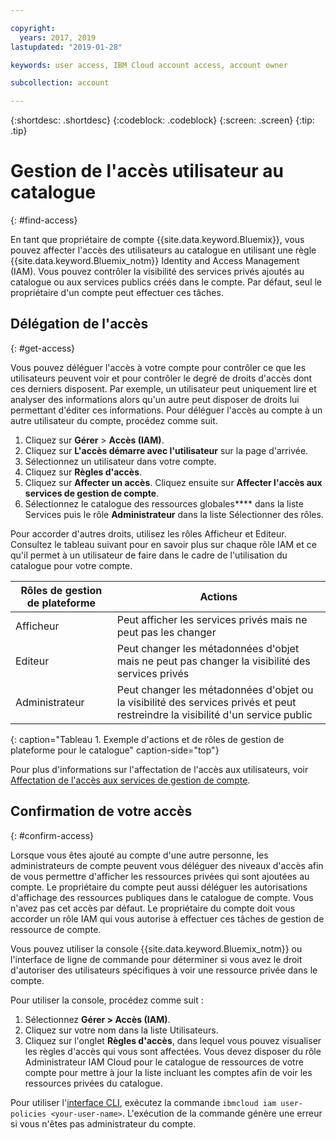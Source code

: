 ```yaml
---

copyright:
  years: 2017, 2019
lastupdated: "2019-01-28"

keywords: user access, IBM Cloud account access, account owner

subcollection: account

---
```


{:shortdesc: .shortdesc}
{:codeblock: .codeblock}
{:screen: .screen}
{:tip: .tip}

# Gestion de l'accès utilisateur au catalogue
{: #find-access}

En tant que propriétaire de compte {{site.data.keyword.Bluemix}}, vous pouvez affecter l'accès des utilisateurs au catalogue en utilisant une règle {{site.data.keyword.Bluemix_notm}} Identity and Access Management (IAM). Vous pouvez contrôler la visibilité des services privés ajoutés au catalogue ou aux services publics créés dans le compte. Par défaut, seul le propriétaire d'un compte peut effectuer ces tâches.

## Délégation de l'accès
{: #get-access}

Vous pouvez déléguer l'accès à votre compte pour contrôler ce que les utilisateurs peuvent voir et pour contrôler le degré de droits d'accès dont ces derniers disposent. Par exemple, un utilisateur peut uniquement lire et analyser des informations alors qu'un autre peut disposer de droits lui permettant d'éditer ces informations. Pour déléguer l'accès au compte à un autre utilisateur du compte, procédez comme suit.

1. Cliquez sur **Gérer** > **Accès (IAM)**.
2. Cliquez sur **L'accès démarre avec l'utilisateur** sur la page d'arrivée.
3. Sélectionnez un utilisateur dans votre compte.
4. Cliquez sur **Règles d'accès**.
5. Cliquez sur **Affecter un accès**. Cliquez ensuite sur **Affecter l'accès aux services de gestion de compte**.
6. Sélectionnez le catalogue des ressources globales**** dans la liste Services puis le rôle **Administrateur** dans la liste Sélectionner des rôles.

Pour accorder d'autres droits, utilisez les rôles Afficheur et Editeur. Consultez le tableau suivant pour en savoir plus sur chaque rôle IAM et ce qu'il permet à un utilisateur de faire dans le cadre de l'utilisation du catalogue pour votre compte.

| Rôles de gestion de plateforme | Actions                                                                                                     |
|--------------------------|-------------------------------------------------------------------------------------------------------------|
| Afficheur                   | Peut afficher les services privés mais ne peut pas les changer                                                            |
| Editeur                   | Peut changer les métadonnées d'objet mais ne peut pas changer la visibilité des services privés                                |
| Administrateur            | Peut changer les métadonnées d'objet ou la visibilité des services privés et peut restreindre la visibilité d'un service public  |
{: caption="Tableau 1. Exemple d'actions et de rôles de gestion de plateforme pour le catalogue" caption-side="top"}

Pour plus d'informations sur l'affectation de l'accès aux utilisateurs, voir [Affectation de l'accès aux services de gestion de compte](/docs/iam?topic=iam-account-services).

## Confirmation de votre accès
{: #confirm-access}

Lorsque vous êtes ajouté au compte d'une autre personne, les administrateurs de compte peuvent vous déléguer des niveaux d'accès afin de vous permettre d'afficher les ressources privées qui sont ajoutées au compte. Le propriétaire du compte peut aussi déléguer les autorisations d'affichage des ressources publiques dans le catalogue de compte. Vous n'avez pas cet accès par défaut. Le propriétaire du compte doit vous accorder un rôle IAM qui vous autorise à effectuer ces tâches de gestion de ressource de compte.

Vous pouvez utiliser la console {{site.data.keyword.Bluemix_notm}} ou l'interface de ligne de commande pour déterminer si vous avez le droit d'autoriser des utilisateurs spécifiques à voir une ressource privée dans le compte.

Pour utiliser la console, procédez comme suit :

  1. Sélectionnez **Gérer > Accès (IAM)**.
  2. Cliquez sur votre nom dans la liste Utilisateurs.
  3. Cliquez sur l'onglet **Règles d'accès**, dans lequel vous pouvez visualiser les règles d'accès qui vous sont affectées. Vous devez disposer du rôle Administrateur IAM Cloud pour le catalogue de ressources de votre compte pour mettre à jour la liste incluant les comptes afin de voir les ressources privées du catalogue.


Pour utiliser l'[interface CLI](/docs/cli/reference/ibmcloud?topic=cloud-cli-ibmcloud_commands_iam#ibmcloud_commands_iam), exécutez la commande `ibmcloud iam user-policies <your-user-name>`. L'exécution de la commande génère une erreur si vous n'êtes pas administrateur du compte.

